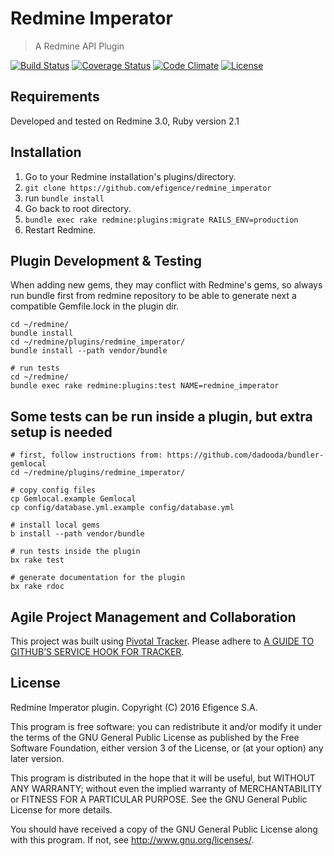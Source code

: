 # Redmine Imperator

> A Redmine API Plugin

[![Build Status](https://travis-ci.org/efigence/redmine_imperator.svg?branch=master)](https://travis-ci.org/efigence/redmine_imperator) [![Coverage Status](https://coveralls.io/repos/github/efigence/redmine_imperator/badge.png?branch=master)](https://coveralls.io/github/efigence/redmine_imperator?branch=master) [![Code Climate](https://codeclimate.com/github/efigence/redmine_imperator/badges/gpa.svg)](https://codeclimate.com/github/efigence/redmine_imperator) [![License](http://img.shields.io/:license-gpl3-blue.svg?style=flat-square)](http://www.gnu.org/licenses/gpl-3.0.html)

## Requirements

Developed and tested on Redmine 3.0, Ruby version 2.1

## Installation

1. Go to your Redmine installation's plugins/directory.
2. `git clone https://github.com/efigence/redmine_imperator`
3. run `bundle install`
4. Go back to root directory.
5. `bundle exec rake redmine:plugins:migrate RAILS_ENV=production`
6. Restart Redmine.

## Plugin Development & Testing

When adding new gems, they may conflict with Redmine's gems, so always run bundle first from redmine repository to be able to generate next a compatible Gemfile.lock in the plugin dir.

```
cd ~/redmine/
bundle install
cd ~/redmine/plugins/redmine_imperator/
bundle install --path vendor/bundle

# run tests
cd ~/redmine/
bundle exec rake redmine:plugins:test NAME=redmine_imperator
```

## Some tests can be run inside a plugin, but extra setup is needed

```
# first, follow instructions from: https://github.com/dadooda/bundler-gemlocal
cd ~/redmine/plugins/redmine_imperator/

# copy config files
cp Gemlocal.example Gemlocal
cp config/database.yml.example config/database.yml

# install local gems
b install --path vendor/bundle

# run tests inside the plugin
bx rake test

# generate documentation for the plugin
bx rake rdoc
```

## Agile Project Management and Collaboration

This project was built using [Pivotal Tracker](https://www.pivotaltracker.com/projects/1580447/). Please adhere to [A GUIDE TO GITHUB’S SERVICE HOOK FOR TRACKER](http://www.pivotaltracker.com/community/tracker-blog/guide-githubs-service-hook-tracker).

## License

Redmine Imperator plugin.
Copyright (C) 2016 Efigence S.A.

This program is free software: you can redistribute it and/or modify
it under the terms of the GNU General Public License as published by
the Free Software Foundation, either version 3 of the License, or
(at your option) any later version.

This program is distributed in the hope that it will be useful,
but WITHOUT ANY WARRANTY; without even the implied warranty of
MERCHANTABILITY or FITNESS FOR A PARTICULAR PURPOSE.  See the
GNU General Public License for more details.

You should have received a copy of the GNU General Public License
along with this program.  If not, see <http://www.gnu.org/licenses/>.
